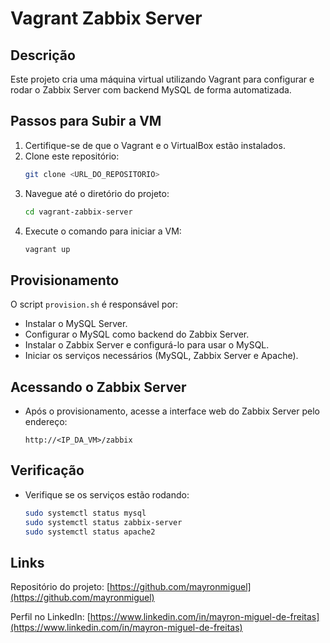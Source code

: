 # Vagrant Zabbix Server

## Descrição
Este projeto cria uma máquina virtual utilizando Vagrant para configurar e rodar o Zabbix Server com backend MySQL de forma automatizada.

## Passos para Subir a VM
1. Certifique-se de que o Vagrant e o VirtualBox estão instalados.
2. Clone este repositório:
   ```bash
   git clone <URL_DO_REPOSITORIO>
   ```
3. Navegue até o diretório do projeto:
   ```bash
   cd vagrant-zabbix-server
   ```
4. Execute o comando para iniciar a VM:
   ```bash
   vagrant up
   ```

## Provisionamento
O script `provision.sh` é responsável por:
- Instalar o MySQL Server.
- Configurar o MySQL como backend do Zabbix Server.
- Instalar o Zabbix Server e configurá-lo para usar o MySQL.
- Iniciar os serviços necessários (MySQL, Zabbix Server e Apache).

## Acessando o Zabbix Server
- Após o provisionamento, acesse a interface web do Zabbix Server pelo endereço:
  ```
  http://<IP_DA_VM>/zabbix
  ```

## Verificação
- Verifique se os serviços estão rodando:
  ```bash
  sudo systemctl status mysql
  sudo systemctl status zabbix-server
  sudo systemctl status apache2
  ```

## Links
Repositório do projeto: [https://github.com/mayronmiguel](https://github.com/mayronmiguel)

Perfil no LinkedIn: [https://www.linkedin.com/in/mayron-miguel-de-freitas](https://www.linkedin.com/in/mayron-miguel-de-freitas)
